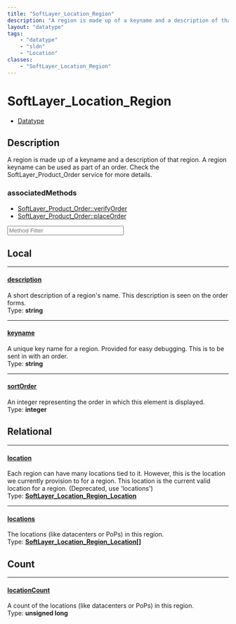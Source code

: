 ```yaml
---
title: "SoftLayer_Location_Region"
description: "A region is made up of a keyname and a description of that region. A region keyname can be used as part of an order. Che... "
layout: "datatype"
tags:
    - "datatype"
    - "sldn"
    - "Location"
classes:
    - "SoftLayer_Location_Region"
---
```


# SoftLayer_Location_Region
<div id='service-datatype'>
    <ul id='sldn-reference-tabs'>
        <li id='datatype'> <a href='/reference/datatypes/SoftLayer_Location_Region' >Datatype</a></li>
    </ul>
</div>

## Description 
A region is made up of a keyname and a description of that region. A region keyname can be used as part of an order. Check the SoftLayer_Product_Order service for more details. 


### associatedMethods

*  [SoftLayer_Product_Order::verifyOrder](/reference/services/SoftLayer_Product_Order/verifyOrder )
*  [SoftLayer_Product_Order::placeOrder](/reference/services/SoftLayer_Product_Order/placeOrder )





<!-- Service Filer BEGIN -->
<div class="view-filters">
        <div class="clearfix">
            <div class="search-input-box">
                <input placeholder="Method Filter" onkeyup="titleSearch(inputId='prop-input', divId='properties', elementClass='prop-row')" 
                    type="text" id="prop-input" value="" size="30" maxlength="128" class="form-text">
            </div>
        </div>
</div>
<!-- Service Filer END -->

<div id="properties" class="content">
<div id="localProperties" class="prop-content" >

## Local
-----
[description]: #description
#### [description]
A short description of a region's name. This description is seen on the order forms.   
<span class="type-label">Type: </span>**string**

-----
[keyname]: #keyname
#### [keyname]
A unique key name for a region. Provided for easy debugging. This is to be sent in with an order.   
<span class="type-label">Type: </span>**string**

-----
[sortOrder]: #sortorder
#### [sortOrder]
An integer representing the order in which this element is displayed.  
<span class="type-label">Type: </span>**integer**

</div>
<!-- LOCAL PROPERTY END -->

<div id="relationalProperties"  class="prop-content" >

## Relational
-----
[location]: #location
#### [location]
Each region can have many locations tied to it. However, this is the location we currently provision to for a region. This location is the current valid location for a region. (Deprecated, use 'locations')  
<span class="type-label">Type: </span>**<a href='/reference/datatypes/SoftLayer_Location_Region_Location'>SoftLayer_Location_Region_Location </a>**

-----
[locations]: #locations
#### [locations]
The locations (like datacenters or PoPs) in this region.  
<span class="type-label">Type: </span>**<a href='/reference/datatypes/SoftLayer_Location_Region_Location'>SoftLayer_Location_Region_Location[] </a>**


## Count

-----
[locationCount]: #locationcount
#### [locationCount]
A count of the locations (like datacenters or PoPs) in this region.   
<span class="type-label">Type: </span>**unsigned long**

</div>


